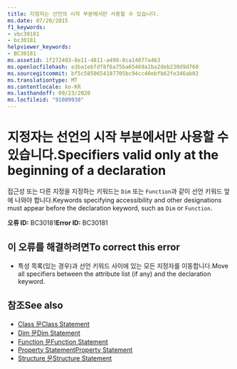 ```yaml
---
title: 지정자는 선언의 시작 부분에서만 사용할 수 있습니다.
ms.date: 07/20/2015
f1_keywords:
- vbc30181
- bc30181
helpviewer_keywords:
- BC30181
ms.assetid: 1f272403-8e11-4811-a499-8ca14077a463
ms.openlocfilehash: e3ba1ebfdf8f6a75ba65469a1ba2deb230d9d760
ms.sourcegitcommit: bf5c5850654187705bc94cc40ebfb62fe346ab02
ms.translationtype: MT
ms.contentlocale: ko-KR
ms.lasthandoff: 09/23/2020
ms.locfileid: "91089938"
---
```

# <a name="specifiers-valid-only-at-the-beginning-of-a-declaration"></a><span data-ttu-id="060eb-102">지정자는 선언의 시작 부분에서만 사용할 수 있습니다.</span><span class="sxs-lookup"><span data-stu-id="060eb-102">Specifiers valid only at the beginning of a declaration</span></span>

<span data-ttu-id="060eb-103">접근성 또는 다른 지정을 지정하는 키워드는 `Dim` 또는 `Function`과 같이 선언 키워드 앞에 나와야 합니다.</span><span class="sxs-lookup"><span data-stu-id="060eb-103">Keywords specifying accessibility and other designations must appear before the declaration keyword, such as `Dim` or `Function`.</span></span>  
  
 <span data-ttu-id="060eb-104">**오류 ID:** BC30181</span><span class="sxs-lookup"><span data-stu-id="060eb-104">**Error ID:** BC30181</span></span>  
  
## <a name="to-correct-this-error"></a><span data-ttu-id="060eb-105">이 오류를 해결하려면</span><span class="sxs-lookup"><span data-stu-id="060eb-105">To correct this error</span></span>  
  
- <span data-ttu-id="060eb-106">특성 목록(있는 경우)과 선언 키워드 사이에 있는 모든 지정자를 이동합니다.</span><span class="sxs-lookup"><span data-stu-id="060eb-106">Move all specifiers between the attribute list (if any) and the declaration keyword.</span></span>  
  
## <a name="see-also"></a><span data-ttu-id="060eb-107">참조</span><span class="sxs-lookup"><span data-stu-id="060eb-107">See also</span></span>

- [<span data-ttu-id="060eb-108">Class 문</span><span class="sxs-lookup"><span data-stu-id="060eb-108">Class Statement</span></span>](../language-reference/statements/class-statement.md)
- [<span data-ttu-id="060eb-109">Dim 문</span><span class="sxs-lookup"><span data-stu-id="060eb-109">Dim Statement</span></span>](../language-reference/statements/dim-statement.md)
- [<span data-ttu-id="060eb-110">Function 문</span><span class="sxs-lookup"><span data-stu-id="060eb-110">Function Statement</span></span>](../language-reference/statements/function-statement.md)
- [<span data-ttu-id="060eb-111">Property Statement</span><span class="sxs-lookup"><span data-stu-id="060eb-111">Property Statement</span></span>](../language-reference/statements/property-statement.md)
- [<span data-ttu-id="060eb-112">Structure 문</span><span class="sxs-lookup"><span data-stu-id="060eb-112">Structure Statement</span></span>](../language-reference/statements/structure-statement.md)
